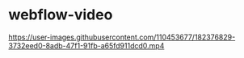 # webflow-video

https://user-images.githubusercontent.com/110453677/182376829-3732eed0-8adb-47f1-91fb-a65fd911dcd0.mp4
